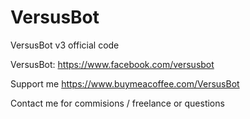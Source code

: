 # VersusBot
VersusBot v3 official code

VersusBot: https://www.facebook.com/versusbot

Support me https://www.buymeacoffee.com/VersusBot


Contact me for commisions / freelance or questions
